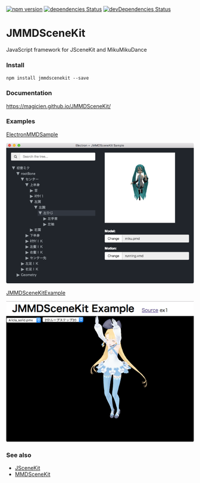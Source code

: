 [![npm version](https://badge.fury.io/js/jmmdscenekit.svg)](https://www.npmjs.com/package/jmmdscenekit)
[![dependencies Status](https://david-dm.org/magicien/JMMDSceneKit.svg)](https://david-dm.org/magicien/JMMDSceneKit)
[![devDependencies Status](https://david-dm.org/magicien/JMMDSceneKit/dev-status.svg)](https://david-dm.org/magicien/JMMDSceneKit?type=dev)

# JMMDSceneKit
JavaScript framework for JSceneKit and MikuMikuDance

### Install

```
npm install jmmdscenekit --save
```

### Documentation

https://magicien.github.io/JMMDSceneKit/

### Examples

[ElectronMMDSample](https://github.com/magicien/ElectronMMDSample/)

![ScreenShot](https://github.com/magicien/ElectronMMDSample/blob/readme/readme/screenshot.png)


[JMMDSceneKitExample](https://github.com/magicien/JMMDSceneKitExample/)

![ScreenShot2](https://github.com/magicien/JMMDSceneKitExample/blob/readme/readme/jmmd_ex1_screenshot.png)


### See also

- [JSceneKit](https://github.com/magicien/JSceneKit/)
- [MMDSceneKit](https://github.com/magicien/MMDSceneKit/)
